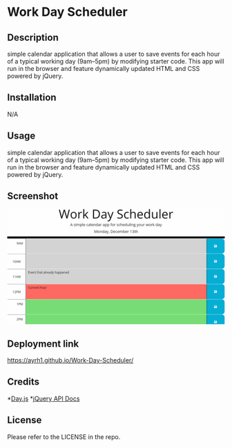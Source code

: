# Work Day Scheduler

## Description

simple calendar application that allows a user to save events for each hour of a typical working day (9am&ndash;5pm) by modifying starter code. This app will run in the browser and feature dynamically updated HTML and CSS powered by jQuery.

## Installation

N/A

## Usage
simple calendar application that allows a user to save events for each hour of a typical working day (9am&ndash;5pm) by modifying starter code. This app will run in the browser and feature dynamically updated HTML and CSS powered by jQuery.

## Screenshot 

![A user clicks through an interactive coding quiz, then enters initials to save the high score before resetting and starting over.](./Assets/img/05-third-party-apis-homework-demo.gif)

## Deployment link

https://ayrh1.github.io/Work-Day-Scheduler/

## Credits

*[Day.js](https://day.js.org/en/)
*[jQuery API Docs](https://api.jquery.com/)

## License

Please refer to the LICENSE in the repo.
